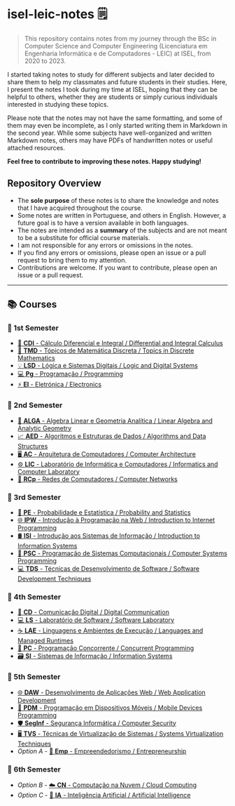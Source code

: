 # isel-leic-notes 🗒️

> This repository contains notes from my journey through the BSc in Computer Science and Computer Engineering (Licenciatura em Engenharia Informática e de Computadores - LEIC) at ISEL, from 2020 to 2023.

I started taking notes to study for different subjects and later decided to share them to help my classmates and future students in their studies. Here, I present the notes I took during my time at ISEL, hoping that they can be helpful to others, whether they are students or simply curious individuals interested in studying these topics.

Please note that the notes may not have the same formatting, and some of them may even be incomplete, as I only started writing them in Markdown in the second year. While some subjects have well-organized and written Markdown notes, others may have PDFs of handwritten notes or useful attached resources. 

**Feel free to contribute to improving these notes. Happy studying!**

## Repository Overview

* The **sole purpose** of these notes is to share the knowledge and notes that I have acquired throughout the course.
* Some notes are written in Portuguese, and others in English. However, a future goal is to have a version available in both languages.
* The notes are intended as a **summary** of the subjects and are not meant to be a substitute for official course materials.
* I am not responsible for any errors or omissions in the notes.
* If you find any errors or omissions, please open an issue or a pull request to bring them to my attention.
* Contributions are welcome. If you want to contribute, please open an issue or a pull request.

---

## 📚 Courses 

### 📆 1st Semester 

* [🧮 **CDI** - Cálculo Diferencial e Integral / Differential and Integral Calculus](./1st-semester/cdi/)
* [🔢 **TMD** - Tópicos de Matemática Discreta / Topics in Discrete Mathematics](./1st-semester/tmd/)
* [💡 **LSD** - Lógica e Sistemas Digitais / Logic and Digital Systems](./1st-semester/lsd/)
* [💻 **Pg** - Programação / Programming](./1st-semester/pg/)
* [⚡ **El** - Eletrónica / Electronics](./1st-semester/el/)

### 📆 2nd Semester 

* [📐 **ALGA** - Algebra Linear e Geometria Analítica / Linear Algebra and Analytic Geometry](./2nd-semester/alga/)
* [📈 **AED** - Algoritmos e Estruturas de Dados / Algorithms and Data Structures](./2nd-semester/aed/)
* [🖥️ **AC** - Arquitetura de Computadores / Computer Architecture](./2nd-semester/ac/)
* [⚙️ **LIC** - Laboratório de Informática e Computadores / Informatics and Computer Laboratory](./2nd-semester/lic/)
* [📡 **RCp** - Redes de Computadores / Computer Networks](./2nd-semester/rcp/)

### 📆 3rd Semester 

* [🎲 **PE** - Probabilidade e Estatística / Probability and Statistics](./3rd-semester/pe/)
* [🌐 **IPW** - Introdução à Programação na Web / Introduction to Internet Programming](./3rd-semester/ipw/)
* [🛢 **ISI** - Introdução aos Sistemas de Informação / Introduction to Information Systems](./3rd-semester/isi/)
* [💾 **PSC** - Programação de Sistemas Computacionais / Computer Systems Programming](./3rd-semester/psc/)
* [💻 **TDS** - Técnicas de Desenvolvimento de Software / Software Development Techniques](./3rd-semester/tds/)

### 📆 4th Semester

* [📡 **CD** - Comunicação Digital / Digital Communication](./4th-semester/cd/)
* [💻 **LS** - Laboratório de Software / Software Laboratory](./4th-semester/ls/)
* [☕ **LAE** - Linguagens e Ambientes de Execução / Languages and Managed Runtimes](./4th-semester/lae/)
* [🔀 **PC** - Programação Concorrente / Concurrent Programming](./4th-semester/pc/)
* [🗃️ **SI** - Sistemas de Informação / Information Systems](./4th-semester/si/)

### 📆 5th Semester

* [🌐 **DAW** - Desenvolvimento de Aplicações Web / Web Application Development](./5th-semester/daw/)
* [📱 **PDM** - Programação em Dispositivos Móveis / Mobile Devices Programming](./5th-semester/pdm/)
* [🛡️ **SegInf** - Segurança Informática / Computer Security](./5th-semester/seginf/)
* [🖥️ **TVS** - Técnicas de Virtualização de Sistemas / Systems Virtualization Techniques](./5th-semester/tvs/)
* _Option A_ - [💼 **Emp** - Empreendedorismo / Entrepreneurship](./5th-semester/emp/)

### 📆 6th Semester

* _Option B_ - [☁️ **CN** - Computação na Nuvem / Cloud Computing](./6th-semester/cn/)
* _Option C_ - [🤖 **IA** - Inteligência Artificial / Artificial Intelligence](./6th-semester/ia/)
